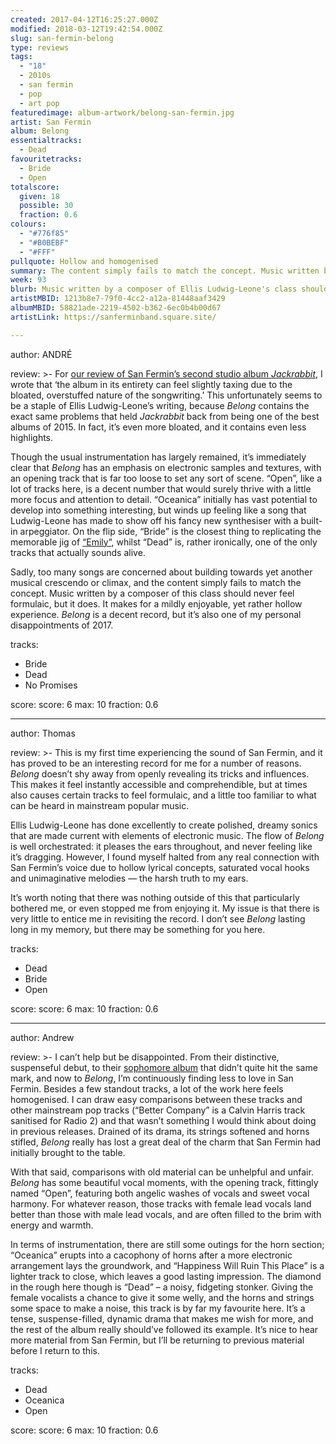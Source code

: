 ```yaml
---
created: 2017-04-12T16:25:27.000Z
modified: 2018-03-12T19:42:54.000Z
slug: san-fermin-belong
type: reviews
tags:
  - "18"
  - 2010s
  - san fermin
  - pop
  - art pop
featuredimage: album-artwork/belong-san-fermin.jpg
artist: San Fermin
album: Belong
essentialtracks:
  - Dead
favouritetracks:
  - Bride
  - Open
totalscore:
  given: 18
  possible: 30
  fraction: 0.6
colours:
  - "#776f85"
  - "#B0BEBF"
  - "#FFF"
pullquote: Hollow and homogenised
summary: The content simply fails to match the concept. Music written by a composer of this class should never feel formulaic, but it does. It makes for a mildly enjoyable, yet rather hollow experience.
week: 93
blurb: Music written by a composer of Ellis Ludwig-Leone's class should never feel formulaic, but it does. It makes for a mildly enjoyable, yet rather hollow experience.
artistMBID: 1213b8e7-79f0-4cc2-a12a-81448aaf3429
albumMBID: 58821ade-2219-4502-b362-6ec0b4b00d67
artistLink: https://sanferminband.square.site/

---
```


author: ANDRÉ

review: >-
  For [our review of San Fermin’s second studio album *Jackrabbit*](/reviews/san-fermin-jackrabbit/), I wrote that ‘the album in its entirety can feel slightly taxing due to the bloated, overstuffed nature of the songwriting.’ This unfortunately seems to be a staple of Ellis Ludwig-Leone’s writing, because *Belong* contains the exact same problems that held *Jackrabbit* back from being one of the best albums of 2015. In fact, it’s even more bloated, and it contains even less highlights. 
  
  Though the usual instrumentation has largely remained, it’s immediately clear that *Belong* has an emphasis on electronic samples and textures, with an opening track that is far too loose to set any sort of scene. “Open”, like a lot of tracks here, is a decent number that would surely thrive with a little more focus and attention to detail. “Oceanica” initially has vast potential to develop into something interesting, but winds up feeling like a song that Ludwig-Leone has made to show off his fancy new synthesiser with a built-in arpeggiator. On the flip side, “Bride” is the closest thing to replicating the memorable jig of [“Emily”](https://www.youtube.com/watch?v=z4rnD3628N4), whilst “Dead” is, rather ironically, one of the only tracks that actually sounds alive. 
  
  Sadly, too many songs are concerned about building towards yet another musical crescendo or climax, and the content simply fails to match the concept. Music written by a composer of this class should never feel formulaic, but it does. It makes for a mildly enjoyable, yet rather hollow experience. *Belong* is a decent record, but it’s also one of my personal disappointments of 2017.

tracks:
  - Bride
  - ­Dead
  - ­No Promises

score:
  score: 6
  max: 10
  fraction: 0.6

---
author: Thomas

review: >-
  This is my first time experiencing the sound of San Fermin, and it has proved to be an interesting record for me for a number of reasons. *Belong* doesn’t shy away from openly revealing its tricks and influences. This makes it feel instantly accessible and comprehendible, but at times also causes certain tracks to feel formulaic, and a little too familiar to what can be heard in mainstream popular music. 
  
  Ellis Ludwig-Leone has done excellently to create polished, dreamy sonics that are made current with elements of electronic music. The flow of *Belong* is well orchestrated: it pleases the ears throughout, and never feeling like it’s dragging. However, I found myself halted from any real connection with San Fermin’s voice due to hollow lyrical concepts, saturated vocal hooks and unimaginative melodies — the harsh truth to my ears. 
  
  It’s worth noting that there was nothing outside of this that particularly bothered me, or even stopped me from enjoying it. My issue is that there is very little to entice me in revisiting the record. I don’t see *Belong* lasting long in my memory, but there may be something for you here.

tracks:
  - Dead
  - ­Bride
  - ­Open

score:
  score: 6
  max: 10
  fraction: 0.6

---
author: Andrew

review: >-
  I can’t help but be disappointed. From their distinctive, suspenseful debut, to their [sophomore album](/reviews/san-fermin-jackrabbit/) that didn’t quite hit the same mark, and now to *Belong*, I’m continuously finding less to love in San Fermin. Besides a few standout tracks, a lot of the work here feels homogenised. I can draw easy comparisons between these tracks and other mainstream pop tracks (“Better Company” is a Calvin Harris track sanitised for Radio 2) and that wasn’t something I would think about doing in previous releases. Drained of its drama, its strings softened and horns stifled, *Belong* really has lost a great deal of the charm that San Fermin had initially brought to the table. 
  
  With that said, comparisons with old material can be unhelpful and unfair. *Belong* has some beautiful vocal moments, with the opening track, fittingly named “Open”, featuring both angelic washes of vocals and sweet vocal harmony. For whatever reason, those tracks with female lead vocals land better than those with male lead vocals, and are often filled to the brim with energy and warmth. 
  
  In terms of instrumentation, there are still some outings for the horn section; “Oceanica” erupts into a cacophony of horns after a more electronic arrangement lays the groundwork, and “Happiness Will Ruin This Place” is a lighter track to close, which leaves a good lasting impression. The diamond in the rough here though is “Dead” – a noisy, fidgeting stonker. Giving the female vocalists a chance to give it some welly, and the horns and strings some space to make a noise, this track is by far my favourite here. It’s a tense, suspense-filled, dynamic drama that makes me wish for more, and the rest of the album really should’ve followed its example. It’s nice to hear more material from San Fermin, but I’ll be returning to previous material before I return to this.

tracks:
  - Dead
  - ­Oceanica
  - ­Open
  
score:
  score: 6
  max: 10
  fraction: 0.6
